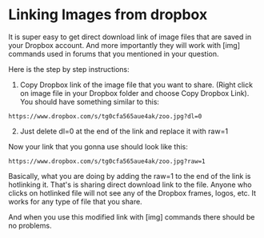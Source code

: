 # Linking Images from dropbox

It is super easy to get direct download link of image files that are saved in your Dropbox account. And more importantly they will work with [img] commands used in forums that you mentioned in your question.

Here is the step by step instructions:

1) Copy Dropbox link of the image file that you want to share. (Right click on image file in your Dropbox folder and choose Copy Dropbox Link). You should have something similar to this:
```
https://www.dropbox.com/s/tg0cfa565aue4ak/zoo.jpg?dl=0
```
2)  Just delete dl=0 at the end of the link and replace it with raw=1 

Now your link that you gonna use should look like this:
```
https://www.dropbox.com/s/tg0cfa565aue4ak/zoo.jpg?raw=1
```

Basically, what you are doing by adding the raw=1 to the end of the link is hotlinking it. That's is sharing direct download link to the file. Anyone who clicks on hotlinked file will not see any of the Dropbox frames, logos, etc. It works for any type of file that you share.

And when you use this modified link with [img] commands there should be no problems.

